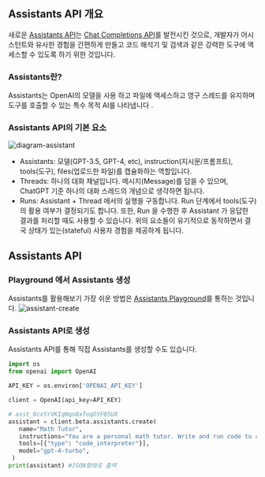 ## Assistants API 개요
새로운 [Assistants API](https://platform.openai.com/docs/assistants/overview)는 [Chat Completions API](https://platform.openai.com/docs/guides/text-generation/chat-completions-api)를 발전시킨 것으로, 개발자가 어시스턴트와 유사한 경험을 간편하게 만들고 코드 해석기 및 검색과 같은 강력한 도구에 액세스할 수 있도록 하기 위한 것입니다.

### Assistants란?
Assistants는 OpenAI의 모델을 사용 하고 파일에 액세스하고 영구 스레드를 유지하며 도구를 호출할 수 있는 특수 목적 AI를 나타냅니다 .

### Assistants API의 기본 요소

![diagram-assistant](https://github.com/sjk0503/chatAPP/assets/100744515/67c1571d-a763-4c5e-8a32-b7ac8a6fbab8)

- Assistants: 모델(GPT-3.5, GPT-4, etc), instruction(지시문/프롬프트), tools(도구), files(업로드한 파일)를 캡슐화하는 역할입니다.
- Threads: 하나의 대화 채널입니다. 메시지(Message)를 담을 수 있으며, ChatGPT 기준 하나의 대화 스레드의 개념으로 생각하면 됩니다.
- Runs: Assistant + Thread 에서의 실행을 구동합니다. Run 단계에서 tools(도구) 의 활용 여부가 결정되기도 합니다. 또한, Run 을 수행한 후 Assistant 가 응답한 결과를 처리할 때도 사용할 수 있습니다.
위의 요소들이 유기적으로 동작하면서 결국 상태가 있는(stateful) 사용자 경험을 제공하게 됩니다.

## Assistants API

### Playground 에서 Assistants 생성
Assistants를 활용해보기 가장 쉬운 방법은 [Assistants Playground](https://platform.openai.com/playground)를 통하는 것입니다.
![assistant-create](https://github.com/sjk0503/chatAPP/assets/100744515/248ce798-d147-4d9c-a4aa-0cf0d0ccffb4)

### Assistants API로 생성
Assistants API를 통해 직접 Assistants를 생성할 수도 있습니다.

```python
import os
from openai import OpenAI

API_KEY = os.environ['OPENAI_API_KEY']

client = OpenAI(api_key=API_KEY)

# asst_0cxYrVKIqNqn8xfoqOYF05UX
assistant = client.beta.assistants.create(
   name="Math Tutor",
   instructions="You are a personal math tutor. Write and run code to answer math questions.",
   tools=[{"type": "code_interpreter"}],
   model="gpt-4-turbo",
 )
print(assistant) #JSON형태로 출력
```
